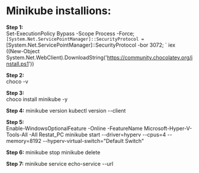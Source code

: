# Minikube installions: 

**Step 1:**  
Set-ExecutionPolicy Bypass -Scope Process -Force; `
[System.Net.ServicePointManager]::SecurityProtocol = `
[System.Net.ServicePointManager]::SecurityProtocol -bor 3072; `
iex ((New-Object System.Net.WebClient).DownloadString('https://community.chocolatey.org/install.ps1'))

**Step 2:** 	   
choco -v

**Step 3:**  
choco install minikube -y

**Step 4:** 
minikube version
kubectl version --client

**Step 5:**  
Enable-WindowsOptionalFeature -Online -FeatureName Microsoft-Hyper-V-Tools-All -All
Restat_PC
minikube start --driver=hyperv --cpus=4 --memory=8192  --hyperv-virtual-switch="Default Switch"

**Step 6:** 
minikube stop
minikube delete

**Step 7:**
 minikube service echo-service --url
